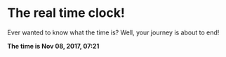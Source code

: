 # The real time clock!

Ever wanted to know what the time is? Well, your journey is about to end!

**The time is Nov 08, 2017, 07:21**